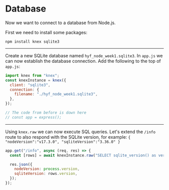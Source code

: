# Database

Now we want to connect to a database from Node.js.

First we need to install some packages:

```shell
npm install knex sqlite3
```

---

Create a new SQLite database named `hyf_node_week1.sqlite3`.
In `app.js` we can now establish the database connection.
Add the following to the top of `app.js`:

```js
import knex from "knex";
const knexInstance = knex({
  client: "sqlite3",
  connection: {
    filename: "./hyf_node_week1.sqlite3",
  },
});

// The code from before is down here
// const app = express();
```

---

Using `knex.raw` we can now execute SQL queries.
Let's extend the `/info` route to also respond with the SQLite version, for example: `{ "nodeVersion":"v17.3.0", "sqliteVersion":"3.36.0" }`

```js
app.get("/info", async (req, res) => {
  const [rows] = await knexInstance.raw("SELECT sqlite_version() as version");

  res.json({
    nodeVersion: process.version,
    sqliteVersion: rows.version,
  });
});
```
